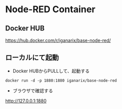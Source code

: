 # Node-RED Container

## Docker HUB

https://hub.docker.com/r/iganarix/base-node-red/

## ローカルにて起動

+ Docker HUBからPULLして、起動する

```
docker run -d -p 1880:1880 iganarix/base-node-red
```

+ ブラウザで確認する

http://127.0.0.1:1880
